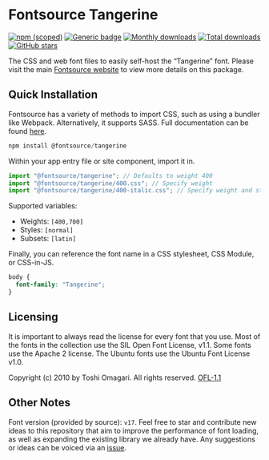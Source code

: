 # Fontsource Tangerine

[![npm (scoped)](https://img.shields.io/npm/v/@fontsource/tangerine?color=brightgreen)](https://www.npmjs.com/package/@fontsource/tangerine) [![Generic badge](https://img.shields.io/badge/fontsource-passing-brightgreen)](https://github.com/fontsource/fontsource) [![Monthly downloads](https://badgen.net/npm/dm/@fontsource/tangerine)](https://github.com/fontsource/fontsource) [![Total downloads](https://badgen.net/npm/dt/@fontsource/tangerine)](https://github.com/fontsource/fontsource) [![GitHub stars](https://img.shields.io/github/stars/fontsource/fontsource.svg?style=social&label=Star)](https://github.com/fontsource/fontsource/stargazers)

The CSS and web font files to easily self-host the “Tangerine” font. Please visit the main [Fontsource website](https://fontsource.org/fonts/tangerine) to view more details on this package.

## Quick Installation

Fontsource has a variety of methods to import CSS, such as using a bundler like Webpack. Alternatively, it supports SASS. Full documentation can be found [here](https://fontsource.org/docs/getting-started/introduction).

```javascript
npm install @fontsource/tangerine
```

Within your app entry file or site component, import it in.

```javascript
import "@fontsource/tangerine"; // Defaults to weight 400
import "@fontsource/tangerine/400.css"; // Specify weight
import "@fontsource/tangerine/400-italic.css"; // Specify weight and style

```

Supported variables:
- Weights: `[400,700]`
- Styles: `[normal]`
- Subsets: `[latin]`

Finally, you can reference the font name in a CSS stylesheet, CSS Module, or CSS-in-JS.

```css
body {
  font-family: "Tangerine";
}
```

## Licensing
It is important to always read the license for every font that you use.
Most of the fonts in the collection use the SIL Open Font License, v1.1. Some fonts use the Apache 2 license. The Ubuntu fonts use the Ubuntu Font License v1.0.

Copyright (c) 2010 by Toshi Omagari. All rights reserved.
[OFL-1.1](http://scripts.sil.org/OFL)

## Other Notes
Font version (provided by source): `v17`.
Feel free to star and contribute new ideas to this repository that aim to improve the performance of font loading, as well as expanding the existing library we already have. Any suggestions or ideas can be voiced via an [issue](https://github.com/fontsource/fontsource/issues).